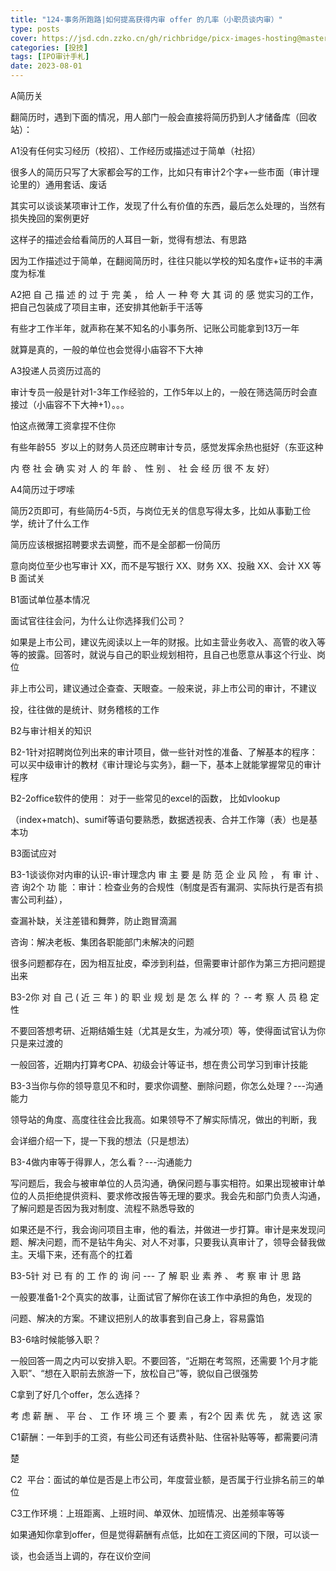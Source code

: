 ```yaml
---
title: "124-事务所跑路|如何提高获得内审 offer 的几率（小职员谈内审）"
type: posts
cover: https://jsd.cdn.zzko.cn/gh/richbridge/picx-images-hosting@master/thumbnail/CPA-审计.jpg
categories: [投技]
tags: [IPO审计手札]
date: 2023-08-01
---
```

A简历关

翻简历时，遇到下面的情况，用人部门一般会直接将简历扔到人才储备库（回收站）：

A1没有任何实习经历（校招）、工作经历或描述过于简单（社招）

很多人的简历只写了大家都会写的工作，比如只有审计2个字+一些市面（审计理论里的）通用套话、废话

其实可以谈谈某项审计工作，发现了什么有价值的东西，最后怎么处理的，当然有损失挽回的案例更好

这样子的描述会给看简历的人耳目一新，觉得有想法、有思路

因为工作描述过于简单，在翻阅简历时，往往只能以学校的知名度作+证书的丰满度为标准

A2把 自 己 描 述 的 过 于 完 美 ， 给 人 一 种 夸 大 其 词 的 感 觉实习的工作，把自己包装成了项目主审，还安排其他新手干活等

有些才工作半年，就声称在某不知名的小事务所、记账公司能拿到13万一年

  

就算是真的，一般的单位也会觉得小庙容不下大神

A3投递人员资历过高的

审计专员一般是针对1-3年工作经验的，工作5年以上的，一般在筛选简历时会直接过（小庙容不下大神+1）。。。

怕这点微薄工资拿捏不住你

有些年龄55  岁以上的财务人员还应聘审计专员，感觉发挥余热也挺好（东亚这种

内 卷 社 会 确 实 对 人 的 年 龄 、 性 别 、 社 会 经 历 很 不 友 好）

A4简历过于啰嗦

简历2页即可，有些简历4-5页，与岗位无关的信息写得太多，比如从事勤工俭学，统计了什么工作

简历应该根据招聘要求去调整，而不是全部都一份简历

意向岗位至少也写审计 XX，而不是写银行 XX、财务 XX、投融 XX、会计 XX 等B 面试关

B1面试单位基本情况

面试官往往会问，为什么让你选择我们公司？

  

如果是上市公司，建议先阅读以上一年的财报。比如主营业务收入、高管的收入等等的披露。回答时，就说与自己的职业规划相符，且自己也愿意从事这个行业、岗位

非上市公司，建议通过企查查、天眼查。一般来说，非上市公司的审计，不建议

投，往往做的是统计、财务稽核的工作

B2与审计相关的知识

B2-1针对招聘岗位列出来的审计项目，做一些针对性的准备、了解基本的程序：可以买中级审计的教材《审计理论与实务》，翻一下，基本上就能掌握常见的审计程序

B2-2office软件的使用： 对于一些常见的excel的函数， 比如vlookup

（index+match)、sumif等语句要熟悉，数据透视表、合并工作簿（表）也是基本功

B3面试应对

B3-1谈谈你对内审的认识-审计理念内 审 主 要 是 防 范 企 业 风 险 ， 有 审 计 、 咨 询2个 功 能 ：审计：检查业务的合规性（制度是否有漏洞、实际执行是否有损害公司利益），

查漏补缺，关注差错和舞弊，防止跑冒滴漏

咨询：解决老板、集团各职能部门未解决的问题

  

很多问题都存在，因为相互扯皮，牵涉到利益，但需要审计部作为第三方把问题提出来

B3-2你 对 自 己 ( 近 三 年 ) 的 职 业 规 划 是 怎 么 样 的 ？ -- 考 察 人 员 稳 定 性

不要回答想考研、近期结婚生娃（尤其是女生，为减分项）等，使得面试官认为你只是来过渡的

一般回答，近期内打算考CPA、初级会计等证书，想在贵公司学习到审计技能

B3-3当你与你的领导意见不和时，要求你调整、删除问题，你怎么处理？---沟通能力

领导站的角度、高度往往会比我高。如果领导不了解实际情况，做出的判断，我

会详细介绍一下，提一下我的想法（只是想法）

B3-4做内审等于得罪人，怎么看？---沟通能力

写问题后，我会与被审单位的人员沟通，确保问题与事实相符。如果出现被审计单位的人员拒绝提供资料、要求修改报告等无理的要求。我会先和部门负责人沟通，了解问题是否因为我对制度、流程不熟悉导致的

  

如果还是不行，我会询问项目主审，他的看法，并做进一步打算。审计是来发现问题、解决问题，而不是钻牛角尖、对人不对事，只要我认真审计了，领导会替我做主。天塌下来，还有高个的扛着

B3-5针 对 已 有 的 工 作 的 询 问 --- 了 解 职 业 素 养 、 考 察 审 计 思 路

一般要准备1-2个真实的故事，让面试官了解你在该工作中承担的角色，发现的

问题、解决的方案。不建议把别人的故事套到自己身上，容易露馅

B3-6啥时候能够入职？

一般回答一周之内可以安排入职。不要回答，“近期在考驾照，还需要 1个月才能入职”、“想在入职前去旅游一下，放松自己”等，貌似自己很强势

C拿到了好几个offer，怎么选择？

考 虑 薪 酬 、 平 台 、 工 作 环 境 三 个 要 素 ，有2个 因 素 优 先 ， 就 选 这 家

C1薪酬：一年到手的工资，有些公司还有话费补贴、住宿补贴等等，都需要问清

楚

C2  平台：面试的单位是否是上市公司，年度营业额，是否属于行业排名前三的单位

C3工作环境：上班距离、上班时间、单双休、加班情况、出差频率等等

  

如果通知你拿到offer，但是觉得薪酬有点低，比如在工资区间的下限，可以谈一

谈，也会适当上调的，存在议价空间